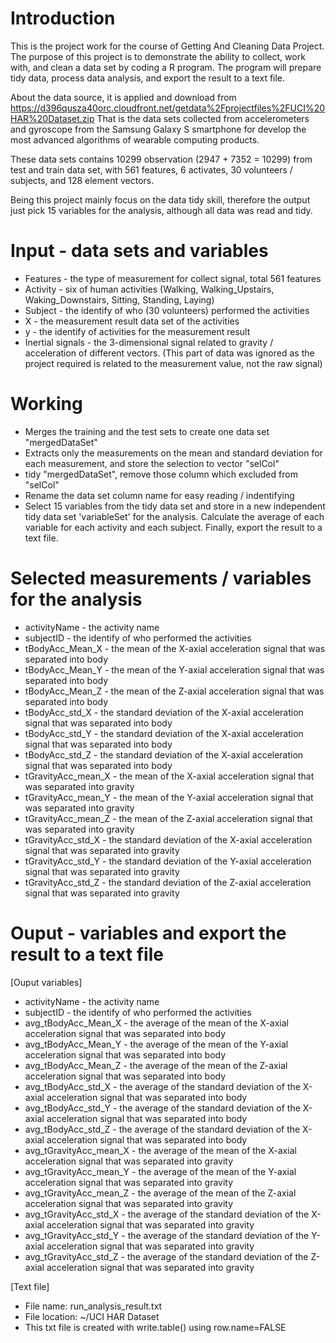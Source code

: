 # Introduction
This is the project work for the course of Getting And Cleaning Data Project. The purpose of this project is to demonstrate the ability to collect, work with, and clean a data set by coding a R program. The program will prepare tidy data, process data analysis, and export the result to a text file.

About the data source, it is applied and download from https://d396qusza40orc.cloudfront.net/getdata%2Fprojectfiles%2FUCI%20HAR%20Dataset.zip 
That is the data sets collected from accelerometers and gyroscope from the Samsung Galaxy S smartphone for develop the most advanced algorithms of wearable computing products.

These data sets contains 10299 observation (2947 + 7352 = 10299) from test and train data set, with 561 features, 6 activates, 30 volunteers / subjects, and 128 element vectors.

Being this project mainly focus on the data tidy skill, therefore the output just pick 15 variables for the analysis, although all data was read and tidy.


# Input - data sets and variables
* Features - the type of measurement for collect signal, total 561 features
* Activity - six of human activities (Walking, Walking_Upstairs, Waking_Downstairs, Sitting, Standing, Laying)
* Subject - the identify of who (30 volunteers) performed the activities
* X - the measurement result data set of the activities
* y - the identify of activities for the measurement result
* Inertial signals - the 3-dimensional signal related to gravity / acceleration of different vectors. (This part of data was ignored as the project required is related to the measurement value, not the raw signal)
 

# Working
* Merges the training and the test sets to create one data set "mergedDataSet"
* Extracts only the measurements on the mean and standard deviation for each measurement, and store the selection to vector "selCol"
* tidy "mergedDataSet", remove those column which excluded from "selCol"
* Rename the data set column name for easy reading / indentifying
* Select 15 variables from the tidy data set and store in a new independent tidy data set 'variableSet' for the analysis. Calculate the average of each variable for each activity and each subject. Finally, export the result to a text file.

# Selected measurements / variables for the analysis
* activityName - the activity name
* subjectID - the identify of who performed the activities
* tBodyAcc_Mean_X - the mean of the X-axial acceleration signal that was separated into body 
* tBodyAcc_Mean_Y - the mean of the Y-axial acceleration signal that was separated into body 
* tBodyAcc_Mean_Z - the mean of the Z-axial acceleration signal that was separated into body 
* tBodyAcc_std_X - the standard deviation of the X-axial acceleration signal that was separated into body 
* tBodyAcc_std_Y - the standard deviation of the X-axial acceleration signal that was separated into body 
* tBodyAcc_std_Z - the standard deviation of the X-axial acceleration signal that was separated into body 
* tGravityAcc_mean_X - the mean of the X-axial acceleration signal that was separated into gravity
* tGravityAcc_mean_Y - the mean of the Y-axial acceleration signal that was separated into gravity
* tGravityAcc_mean_Z - the mean of the Z-axial acceleration signal that was separated into gravity
* tGravityAcc_std_X - the standard deviation of the X-axial acceleration signal that was separated into gravity 
* tGravityAcc_std_Y - the standard deviation of the Y-axial acceleration signal that was separated into gravity
* tGravityAcc_std_Z - the standard deviation of the Z-axial acceleration signal that was separated into gravity 

# Ouput - variables and export the result to a text file
[Ouput variables]
* activityName - the activity name
* subjectID - the identify of who performed the activities
* avg_tBodyAcc_Mean_X - the average of the mean of the X-axial acceleration signal that was separated into body 
* avg_tBodyAcc_Mean_Y - the average of the mean of the Y-axial acceleration signal that was separated into body 
* avg_tBodyAcc_Mean_Z - the average of the mean of the Z-axial acceleration signal that was separated into body 
* avg_tBodyAcc_std_X - the average of the standard deviation of the X-axial acceleration signal that was separated into body 
* avg_tBodyAcc_std_Y - the average of the standard deviation of the X-axial acceleration signal that was separated into body 
* avg_tBodyAcc_std_Z - the average of the standard deviation of the X-axial acceleration signal that was separated into body 
* avg_tGravityAcc_mean_X - the average of the mean of the X-axial acceleration signal that was separated into gravity
* avg_tGravityAcc_mean_Y - the average of the mean of the Y-axial acceleration signal that was separated into gravity
* avg_tGravityAcc_mean_Z - the average of the mean of the Z-axial acceleration signal that was separated into gravity
* avg_tGravityAcc_std_X - the average of the standard deviation of the X-axial acceleration signal that was separated into gravity 
* avg_tGravityAcc_std_Y - the average of the standard deviation of the Y-axial acceleration signal that was separated into gravity
* avg_tGravityAcc_std_Z - the average of the standard deviation of the Z-axial acceleration signal that was separated into gravity 

[Text file]
* File name: run_analysis_result.txt
* File location: ~/UCI HAR Dataset
* This txt file is created with write.table() using row.name=FALSE  
